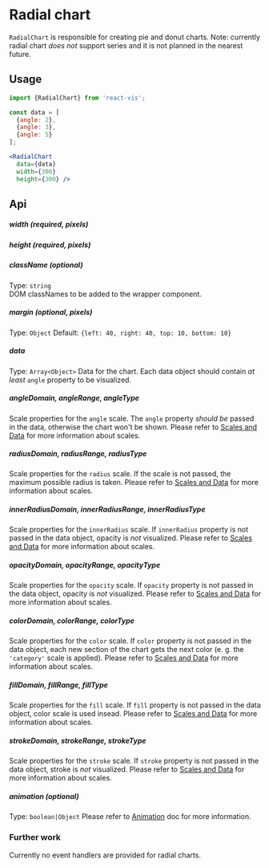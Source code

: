 # Radial chart

`RadialChart` is responsible for creating pie and donut charts.
Note: currently radial chart _does not_ support series and it is not planned in the nearest future.

## Usage

```jsx
import {RadialChart} from 'react-vis';

const data = [
  {angle: 2},
  {angle: 3},
  {angle: 5}
];

<RadialChart
  data={data}
  width={300}
  height={300} />
```

## Api

##### width (required, pixels)
##### height (required, pixels)

##### className (optional)

Type: `string`  
DOM classNames to be added to the wrapper component.

##### margin (optional, pixels)

Type: `Object`
Default: `{left: 40, right: 40, top: 10, bottom: 10}`

##### data

Type: `Array<Object>`
Data for the chart. Each data object should contain _at least_ `angle` property to be visualized.

##### angleDomain, angleRange, angleType

Scale properties for the `angle` scale. The `angle` property _should be_ passed in the data, otherwise the chart won't be shown.
Please refer to [Scales and Data](scales-and-data.md) for more information about scales.

##### radiusDomain, radiusRange, radiusType

Scale properties for the `radius` scale. If the scale is not passed, the maximum possible radius is taken.
Please refer to [Scales and Data](scales-and-data.md) for more information about scales.

##### innerRadiusDomain, innerRadiusRange, innerRadiusType

Scale properties for the `innerRadius` scale. If `innerRadius` property is not passed in the data object, opacity is _not_ visualized.
Please refer to [Scales and Data](scales-and-data.md) for more information about scales.

##### opacityDomain, opacityRange, opacityType

Scale properties for the `opacity` scale. If `opacity` property is not passed in the data object, opacity is _not_ visualized.
Please refer to [Scales and Data](scales-and-data.md) for more information about scales.

##### colorDomain, colorRange, colorType

Scale properties for the `color` scale. If `color` property is not passed in the data object, each new section of the chart gets the next color (e. g. the `'category'` scale is applied).
Please refer to [Scales and Data](scales-and-data.md) for more information about scales.

##### fillDomain, fillRange, fillType

Scale properties for the `fill` scale. If `fill` property is not passed in the data object, color scale is used insead.
Please refer to [Scales and Data](scales-and-data.md) for more information about scales.

##### strokeDomain, strokeRange, strokeType

Scale properties for the `stroke` scale. If `stroke` property is not passed in the data object, stroke is _not_ visualized.
Please refer to [Scales and Data](scales-and-data.md) for more information about scales.

##### animation (optional)

Type: `boolean|Object`
Please refer to [Animation](./animation.md) doc for more information.

### Further work

Currently no event handlers are provided for radial charts.
